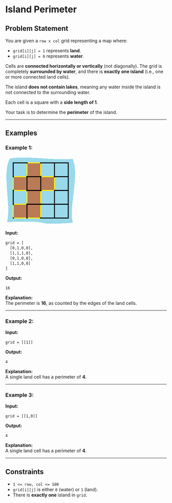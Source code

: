 # Island Perimeter

## Problem Statement

You are given a `row x col` grid representing a map where:

- `grid[i][j] = 1` represents **land**.
- `grid[i][j] = 0` represents **water**.

Cells are **connected horizontally or vertically** (not diagonally). The grid is completely **surrounded by water**, and there is **exactly one island** (i.e., one or more connected land cells).

The island **does not contain lakes**, meaning any water inside the island is not connected to the surrounding water.

Each cell is a square with a **side length of 1**.

Your task is to determine the **perimeter** of the island.

---

## Examples

### Example 1:
![alt text](image.png)

**Input:**  
```plaintext
grid = [
  [0,1,0,0],
  [1,1,1,0],
  [0,1,0,0],
  [1,1,0,0]
]
```
**Output:**  
```plaintext
16
```
**Explanation:**  
The perimeter is **16**, as counted by the edges of the land cells.

---

### Example 2:

**Input:**  
```plaintext
grid = [[1]]
```
**Output:**  
```plaintext
4
```
**Explanation:**  
A single land cell has a perimeter of **4**.

---

### Example 3:

**Input:**  
```plaintext
grid = [[1,0]]
```
**Output:**  
```plaintext
4
```
**Explanation:**  
A single land cell has a perimeter of **4**.

---

## Constraints

- `1 <= row, col <= 100`
- `grid[i][j]` is either `0` (water) or `1` (land).
- There is **exactly one** island in `grid`.